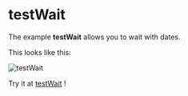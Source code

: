 # testWait

The example **testWait** allows you to wait with dates.

This looks like this:

 ![testWait](/img/examples/testWait.png) 

Try it at <a href='/../automation/loadexample/testWait' target='_blank'>testWait</a> !



